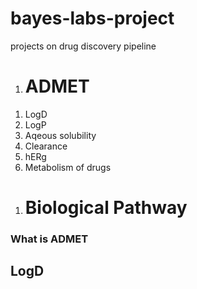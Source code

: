 <h1>bayes-labs-project</h1>
projects on  drug discovery pipeline
<!DOCTYPE html>
<html>
  <head>
    <ol>
    <li><h1>ADMET</h1></li>
    </ol>
    <ol>
      <li>LogD</li>
      <li>LogP</li>
      <li>Aqeous solubility</li>
      <li>Clearance</li>
      <li>hERg</li>
      <li>Metabolism of drugs</li>
    </ol>
    <ol>
    <li><h1>Biological Pathway</h1></li>
     </ol>
  </head>
  <body>
    <h3>What is ADMET</h3>
    <h2>LogD</h2>
  </body>
</html>

